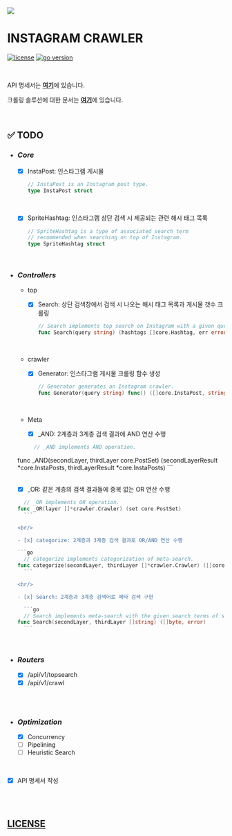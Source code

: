 <img src="https://lh5.googleusercontent.com/proxy/r5D7LX7gbvXfuJU1SFAfCM1SerPt0KcBvR_R0qpXO_fsa39nwCKhyGE0UQbFP99XpSMRuPWrckLRnkoU747FW6EHY1_Gqf1xzhXYhJnIqIHizuhbBX3fh0sgdxbpIwJrDtC9g-uELzM-xYNfiw=s0-d">

<br/>

# **INSTAGRAM CRAWLER**

[![license](https://img.shields.io/badge/license-MIT-blue)](https://github.com/joshua-dev/instacrawler/blob/master/LICENSE)
[![go version](https://img.shields.io/badge/go-1.14-00ADD8)](https://go.dev)

<br/>

API 명세서는 [**여기**](https://github.com/joshua-dev/instacrawler/blob/master/doc/spec.md)에 있습니다.

크롤링 솔루션에 대한 문서는 [**여기**](https://github.com/joshua-dev/instacrawler/blob/master/doc/solution.md)에 있습니다.

<br/>

## :white_check_mark: TODO

- ### _Core_

  - [x] InstaPost: 인스타그램 게시물

    ```go
    // InstaPost is an Instagram post type.
    type InstaPost struct
    ```

  <br/>

  - [x] SpriteHashtag: 인스타그램 상단 검색 시 제공되는 관련 해시 태그 목록

    ```go
    // SpriteHashtag is a type of associated search term
    // recommended when searching on top of Instagram.
    type SpriteHashtag struct
    ```

<br/>

- ### _Controllers_

  - top

    - [x] Search: 상단 검색창에서 검색 시 나오는 해시 태그 목록과 게시물 갯수 크롤링

      ```go
      // Search implements top search on Instagram with a given query.
      func Search(query string) (hashtags []core.Hashtag, err error)
      ```

  <br/>

  - crawler

    - [x] Generator: 인스타그램 게시물 크롤링 함수 생성
  
      ```go
      // Generator generates an Instagram crawler.
      func Generator(query string) func() ([]core.InstaPost, string, error)
      ```

      

  <br/>

  - Meta
  
    - [x] _AND: 2계층과 3계층 검색 결과에 AND 연산 수행
  
    ```go
      // _AND implements AND operation.
  func _AND(secondLayer, thirdLayer core.PostSet) (secondLayerResult *core.InstaPosts, thirdLayerResult *core.InstaPosts)
      ```

    <br/>
  
    - [x] _OR: 같은 계층의 검색 결과들에 중복 없는 OR 연산 수행
  
    ```go
      // _OR implements OR operation.
    func _OR(layer []*crawler.Crawler) (set core.PostSet)
      ```

    <br/>
  
    - [x] categorize: 2계층과 3계층 검색 결과로 OR/AND 연산 수행
  
    ```go
      // categorize implements categorization of meta-search.
    func categorize(secondLayer, thirdLayer []*crawler.Crawler) ([]core.InstaPost, []core.InstaPost)
      ```

    <br/>
  
    - [x] Search: 2계층과 3계층 검색어로 메타 검색 구현
  
      ```go
      // Search implements meta-search with the given search terms of second layer and third layer.
    func Search(secondLayer, thirdLayer []string) ([]byte, error)
      ```

<br/>

- ### _Routers_

  - [x] /api/v1/topsearch
  - [x] /api/v1/crawl

<br/>
<br/>

- ### _Optimization_

  - [x] Concurrency
  - [ ] Pipelining
  - [ ] Heuristic Search

<br/>

- [x] API 명세서 작성

<br/>
<br/>

## [LICENSE](https://github.com/joshua-dev/instacrawler/blob/master/LICENSE)

